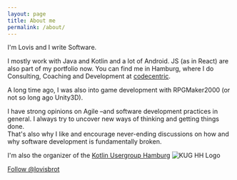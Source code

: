 ```yaml
---
layout: page
title: About me
permalink: /about/
---
```


I'm Lovis and I write Software.

I mostly work with Java and Kotlin and a lot of Android. JS (as in React) are also part of my portfolio now. You can find me in Hamburg, where I do Consulting, Coaching and Development at [codecentric](https://www.codecentric.de). 

A long time ago, I was also into game development with RPGMaker2000 (or not so long ago Unity3D). 

I have strong opinions on Agile &ndash;and software development practices in general.
I always try to uncover new ways of thinking and getting things done.  
That's also why I like and encourage never-ending discussions on how and why software development is fundamentally broken.

I'm also the organizer of the [Kotlin Usergroup Hamburg](https://www.meetup.com/de-DE/Kotlin-User-Group-Hamburg/)
![KUG HH Logo](https://secure.meetupstatic.com/photos/event/c/e/5/1/highres_462532817.jpeg)

<a href="https://twitter.com/lovisbrot" class="twitter-follow-button" data-show-count="false" data-size="large">Follow @lovisbrot</a>


<script>!function(d,s,id){var js,fjs=d.getElementsByTagName(s)[0],p=/^http:/.test(d.location)?'http':'https';if(!d.getElementById(id)){js=d.createElement(s);js.id=id;js.src=p+'://platform.twitter.com/widgets.js';fjs.parentNode.insertBefore(js,fjs);}}(document, 'script', 'twitter-wjs');</script>
